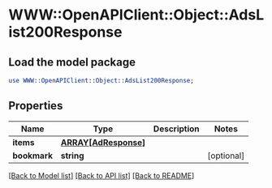# WWW::OpenAPIClient::Object::AdsList200Response

## Load the model package
```perl
use WWW::OpenAPIClient::Object::AdsList200Response;
```

## Properties
Name | Type | Description | Notes
------------ | ------------- | ------------- | -------------
**items** | [**ARRAY[AdResponse]**](AdResponse.md) |  | 
**bookmark** | **string** |  | [optional] 

[[Back to Model list]](../README.md#documentation-for-models) [[Back to API list]](../README.md#documentation-for-api-endpoints) [[Back to README]](../README.md)


